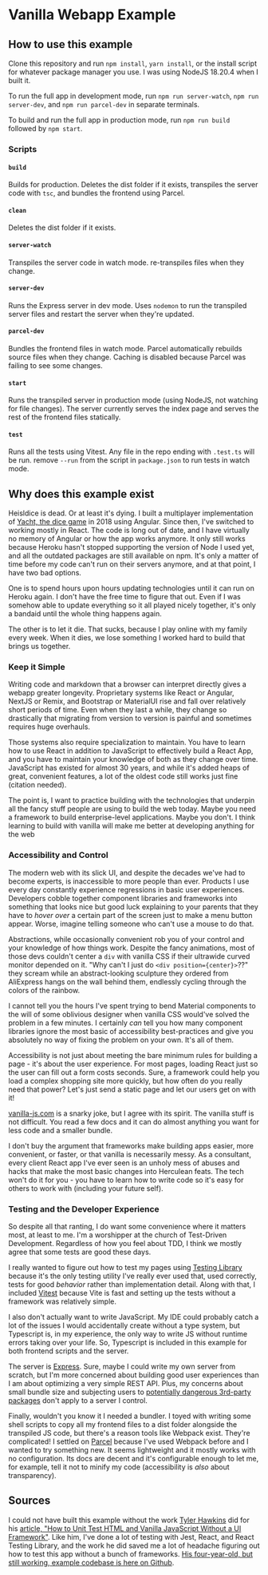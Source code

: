 # Vanilla Webapp Example

## How to use this example

Clone this repository and run `npm install`, `yarn install`, or the install script for whatever package manager you use. I was using NodeJS 18.20.4 when I built it.  

To run the full app in development mode, run `npm run server-watch`, `npm run server-dev`, and `npm run parcel-dev` in separate terminals.

To build and run the full app in production mode, run `npm run build` followed by `npm start`.

### Scripts

#### `build`
Builds for production. Deletes the dist folder if it exists, transpiles the server code with `tsc`, and bundles the frontend using Parcel.

#### `clean`
Deletes the dist folder if it exists. 

#### `server-watch`
Transpiles the server code in watch mode. re-transpiles files when they change.

#### `server-dev`
Runs the Express server in dev mode. Uses `nodemon` to run the transpiled server files and restart the server when they're updated.

#### `parcel-dev`
Bundles the frontend files in watch mode. Parcel automatically rebuilds source files when they change. Caching is disabled because Parcel was failing to see some changes.

#### `start`
Runs the transpiled server in production mode (using NodeJS, not watching for file changes). The server currently serves the index page and serves the rest of the frontend files statically.

#### `test`
Runs all the tests using Vitest. Any file in the repo ending with `.test.ts` will be run. remove `--run` from the script in `package.json` to run tests in watch mode.

## Why does this example exist

Heisldice is dead. Or at least it's dying. I built a multiplayer implementation of [Yacht, the dice game](https://en.wikipedia.org/wiki/Yacht_(dice_game)) in 2018 using Angular. Since then, I've switched to working mostly in React. The code is long out of date, and I have virtually no memory of Angular or how the app works anymore. It only still works because Heroku hasn't stopped supporting the version of Node I used yet, and all the outdated packages are still available on npm. It's only a matter of time before my code can't run on their servers anymore, and at that point, I have two bad options.

One is to spend hours upon hours updating technologies until it can run on Heroku again. I don't have the free time to figure that out. Even if I was somehow able to update everything so it all played nicely together, it's only a bandaid until the whole thing happens again.

The other is to let it die. That sucks, because I play online with my family every week. When it dies, we lose something I worked hard to build that brings us together. 

### Keep it Simple

Writing code and markdown that a browser can interpret directly gives a webapp greater longevity. Proprietary systems like React or Angular, NextJS or Remix, and Bootstrap or MaterialUI rise and fall over relatively short periods of time. Even when they last a while, they change so drastically that migrating from version to version is painful and sometimes requires huge overhauls.

Those systems also require specialization to maintain. You have to learn how to use React in addition to JavaScript to effectively build a React App, and you have to maintain your knowledge of both as they change over time. JavaScript has existed for almost 30 years, and while it's added heaps of great, convenient features, a lot of the oldest code still works just fine (citation needed).

The point is, I want to practice building with the technologies that underpin all the fancy stuff people are using to build the web today. Maybe you need a framework to build enterprise-level applications. Maybe you don't. I think learning to build with vanilla will make me better at developing anything for the web 

### Accessibility and Control

The modern web with its slick UI, and despite the decades we've had to become experts, is inaccessible to more people than ever. Products I use every day constantly experience regressions in basic user experiences. Developers cobble together component libraries and frameworks into something that looks nice but good luck explaining to your parents that they have to _hover over_ a certain part of the screen just to make a menu button appear. Worse, imagine telling someone who can't use a mouse to do that.

Abstractions, while occasionally convenient rob you of your control and your knowledge of how things work. Despite the fancy animations, most of those devs couldn't center a `div` with vanilla CSS if their ultrawide curved monitor depended on it. "Why can't I just do `<div position={center}>`??" they scream while an abstract-looking sculpture they ordered from AliExpress hangs on the wall behind them, endlessly cycling through the colors of the rainbow.

 I cannot tell you the hours I've spent trying to bend Material components to the will of some oblivious designer when vanilla CSS would've solved the problem in a few minutes. I certainly _can_ tell you how many component libraries ignore the most basic of accessibility best-practices and give you absolutely no way of fixing the problem on your own. It's all of them.

Accessibility is not just about meeting the bare minimum rules for building a page - it's about the user experience. For most pages, loading React just so the user can fill out a form costs seconds. Sure, a framework could help you load a complex shopping site more quickly, but how often do you really need that power? Let's just send a static page and let our users get on with it!

[vanilla-js.com](http://vanilla-js.com) is a snarky joke, but I agree with its spirit. The vanilla stuff is not difficult. You read a few docs and it can do almost anything you want for less code and a smaller bundle.

I don't buy the argument that frameworks make building apps easier, more convenient, or faster, or that vanilla is necessarily messy. As a consultant, every client React app I've ever seen is an unholy mess of abuses and hacks that make the most basic changes into Herculean feats. The tech won't do it for you - you have to learn how to write code so it's easy for others to work with (including your future self).

### Testing and the Developer Experience

So despite all that ranting, I do want some convenience where it matters most, at least to me. I'm a worshipper at the church of Test-Driven Development. Regardless of how you feel about TDD, I think we mostly agree that some tests are good these days.

I really wanted to figure out how to test my pages using [Testing Library](https://testing-library.com/) because it's the only testing utility I've really ever used that, used correctly, tests for good _behavior_ rather than implementation detail. Along with that, I included [Vitest](https://vitest.dev/) because Vite is fast and setting up the tests without a framework was relatively simple.

I also don't actually want to write JavaScript. My IDE could probably catch a lot of the issues I would accidentally create without a type system, but Typescript is, in my experience, the only way to write JS without runtime errors taking over your life. So, Typescript is included in this example for both frontend scripts and the server.

The server is [Express](https://expressjs.com/). Sure, maybe I could write my own server from scratch, but I'm more concerned about building good user experiences than I am about optimizing a very simple REST API. Plus, my concerns about small bundle size and subjecting users to [potentially dangerous 3rd-party packages](https://thehackernews.com/2024/06/over-110000-websites-affected-by.html) don't apply to a server I control.

Finally, wouldn't you know it I needed a bundler. I toyed with writing some shell scripts to copy all my frontend files to a dist folder alongside the transpiled JS code, but there's a reason tools like Webpack exist. They're complicated! I settled on [Parcel](https://parceljs.org/) because I've used Webpack before and I wanted to try something new. It seems lightweight and it mostly works with no configuration. Its docs are decent and it's configurable enough to let me, for example, tell it not to minify my code (accessibility is _also_ about transparency).

## Sources

I could not have built this example without the work [Tyler Hawkins](http://tylerhawkins.info/201R/) did for his [article, "How to Unit Test HTML and Vanilla JavaScript Without a UI Framework"](https://levelup.gitconnected.com/how-to-unit-test-html-and-vanilla-javascript-without-a-ui-framework-c4c89c9f5e56). Like him, I've done a lot of testing with Jest, React, and React Testing Library, and the work he did saved me a lot of headache figuring out how to test this app without a bunch of frameworks. [His four-year-old, but still working, example codebase is here on Github](https://github.com/thawkin3/dom-testing-demo).
